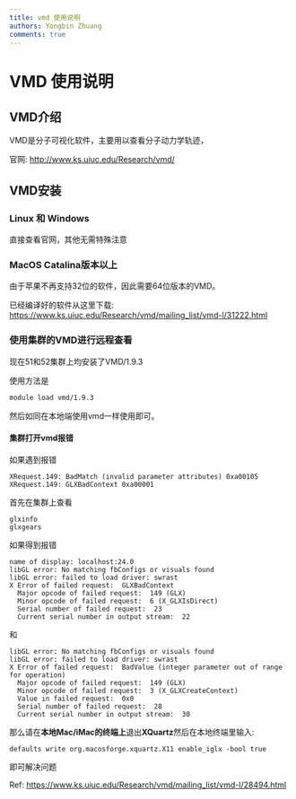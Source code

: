 ```yaml
---
title: vmd 使用说明 
authors: Yongbin Zhuang
comments: true
---
```


# VMD 使用说明

## VMD介绍

VMD是分子可视化软件，主要用以查看分子动力学轨迹，

官网: http://www.ks.uiuc.edu/Research/vmd/

## VMD安装

### Linux 和 Windows

直接查看官网，其他无需特殊注意

### MacOS Catalina版本以上

由于苹果不再支持32位的软件，因此需要64位版本的VMD。

已经编译好的软件从这里下载: https://www.ks.uiuc.edu/Research/vmd/mailing_list/vmd-l/31222.html



### 使用集群的VMD进行远程查看

现在51和52集群上均安装了VMD/1.9.3

使用方法是

```bash
module load vmd/1.9.3
```

然后如同在本地端使用vmd一样使用即可。

#### 集群打开vmd报错

如果遇到报错

```
XRequest.149: BadMatch (invalid parameter attributes) 0xa00105
XRequest.149: GLXBadContext 0xa00001
```

首先在集群上查看

```
glxinfo
glxgears
```

如果得到报错

```
name of display: localhost:24.0
libGL error: No matching fbConfigs or visuals found
libGL error: failed to load driver: swrast
X Error of failed request:  GLXBadContext
  Major opcode of failed request:  149 (GLX)
  Minor opcode of failed request:  6 (X_GLXIsDirect)
  Serial number of failed request:  23
  Current serial number in output stream:  22
```

和

```
libGL error: No matching fbConfigs or visuals found
libGL error: failed to load driver: swrast
X Error of failed request:  BadValue (integer parameter out of range for operation)
  Major opcode of failed request:  149 (GLX)
  Minor opcode of failed request:  3 (X_GLXCreateContext)
  Value in failed request:  0x0
  Serial number of failed request:  28
  Current serial number in output stream:  30
```

那么请在**本地Mac/iMac的终端上**退出**XQuartz**然后在本地终端里输入:

```
defaults write org.macosforge.xquartz.X11 enable_iglx -bool true 
```

即可解决问题

Ref: https://www.ks.uiuc.edu/Research/vmd/mailing_list/vmd-l/28494.html

